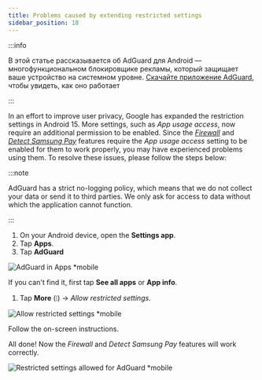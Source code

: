 ```yaml
---
title: Problems caused by extending restricted settings
sidebar_position: 18
---
```


:::info

В этой статье рассказывается об AdGuard для Android — многофункциональном блокировщике рекламы, который защищает ваше устройство на системном уровне. [Скачайте приложение AdGuard](https://agrd.io/download-kb-adblock), чтобы увидеть, как оно работает

:::

In an effort to improve user privacy, Google has expanded the restriction settings in Android 15. More settings, such as _App usage access_, now require an additional permission to be enabled. Since the _[Firewall](/adguard-for-android/features/protection/firewall)_ and _[Detect Samsung Pay](/adguard-for-android/solving-problems/samsungpay-with-adguard-in-south-korea)_ features require the _App usage access_ setting to be enabled for them to work properly, you may have experienced problems using them. To resolve these issues, please follow the steps below:

:::note

AdGuard has a strict no-logging policy, which means that we do not collect your data or send it to third parties. We only ask for access to data without which the application cannot function.

:::

1. On your Android device, open the **Settings app**.
2. Tap **Apps**.
3. Tap **AdGuard**

![AdGuard in Apps \*mobile](https://cdn.adtidy.org/content/kb/ad_blocker/android/solving_problems/problems-caused-by-extending-restricted-settings/restricted1.png)

If you can't find it, first tap **See all apps** or **App info**.

1. Tap **More** (⁝) → _Allow restricted settings_.

![Allow restricted settings \*mobile](https://cdn.adtidy.org/content/kb/ad_blocker/android/solving_problems/problems-caused-by-extending-restricted-settings/restricted2.png)

Follow the on-screen instructions.

All done! Now the _Firewall_ and _Detect Samsung Pay_ features will work correctly.

![Restricted settings allowed for AdGuard \*mobile](https://cdn.adtidy.org/content/kb/ad_blocker/android/solving_problems/problems-caused-by-extending-restricted-settings/restricted3.png)
